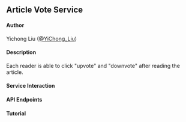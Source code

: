 ## Article Vote Service

#### Author

Yichong Liu ([@YiChong_Liu](https://github.com/YiChong-Liu))

#### Description

Each reader is able to click "upvote" and "downvote" after reading the article.

#### Service Interaction



#### API Endpoints



#### Tutorial